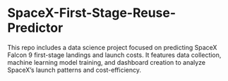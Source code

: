 # SpaceX-First-Stage-Reuse-Predictor
This repo includes a data science project focused on predicting SpaceX Falcon 9 first-stage landings and launch costs. It features data collection, machine learning model training, and dashboard creation to analyze SpaceX’s launch patterns and cost-efficiency.
